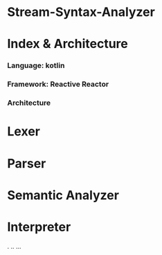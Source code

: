 # Stream-Syntax-Analyzer

# Index & Architecture
### Language: kotlin
### Framework: Reactive Reactor
### Architecture

# Lexer

# Parser

# Semantic Analyzer

# Interpreter
.
..
...
